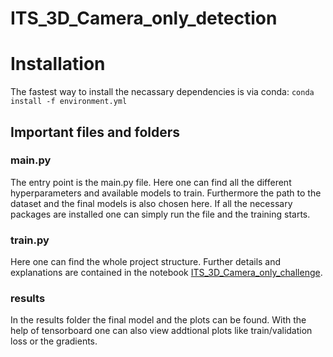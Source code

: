 # ITS_3D_Camera_only_detection

# Installation

The fastest way to install the necassary dependencies is via conda:
`conda install -f environment.yml`


## Important files and folders

### main.py
The entry point is the main.py file. Here one can find all the different hyperparameters and available models to train.
Furthermore the path to the dataset and the final models is also chosen here.
If all the necessary packages are installed one can simply run the file and the training starts.

### train.py

Here one can find the whole project structure. Further details and explanations are contained in the notebook [ITS_3D_Camera_only_challenge](ITS_3D_Camera_only_challenge.ipynb).

### results

In the results folder the final model and the plots can be found. With the help of tensorboard one can also view addtional plots like train/validation loss or the gradients.
